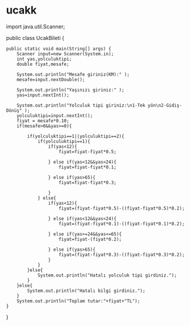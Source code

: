 # ucakk
import java.util.Scanner;

public class UcakBileti {

    public static void main(String[] args) {
        Scanner input=new Scanner(System.in);
        int yas,yolculuktipi;
        double fiyat,mesafe;
        
        System.out.println("Mesafe giriniz(KM):" );
        mesafe=input.nextDouble();
        
        System.out.println("Yaşınızı giriniz:" );
        yas=input.nextInt();
        
        System.out.println("Yolculuk tipi giriniz:\n1-Tek yön\n2-Gidiş-Dönüş" );
        yolculuktipi=input.nextInt();
        fiyat = mesafe*0.10;
        if(mesafe>0&&yas>=0){
        
            if(yolculuktipi==1||yolculuktipi==2){
                if(yolculuktipi==1){
                    if(yas<12){
                        fiyat=fiyat-fiyat*0.5;
                        
                    } else if(yas<12&&yas<24){
                        fiyat=fiyat-fiyat*0.1;
                        
                    } else if(yas>65){
                        fiyat=fiyat-fiyat*0.3;
                        
                    }
                } else{
                    if(yas<12){
                        fiyat=(fiyat-fiyat*0.5)-((fiyat-fiyat*0.5)*0.2);
                        
                    } else if(yas<12&&yas<24){
                        fiyat=(fiyat-fiyat*0.1)-((fiyat-fiyat*0.1)*0.2);
                        
                    } else if(yas>=24&&yas<=65){
                        fiyat=fiyat-(fiyat*0.2);
                        
                    } else if(yas>65){
                        fiyat=(fiyat-fiyat*0.3)-((fiyat-fiyat*0.3)*0.2);
                    }
                }
            }else{
                System.out.println("Hatalı yolculuk tipi girdiniz.");
            }
        }else{
            System.out.println("Hatalı bilgi girdiniz.");
        }
        System.out.println("Toplam tutar:"+fiyat+"TL");
    }
}
